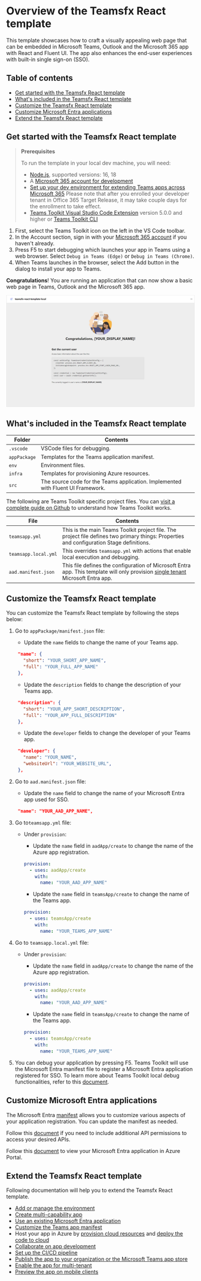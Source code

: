 # Overview of the Teamsfx React template

This template showcases how to craft a visually appealing web page that can be embedded in Microsoft Teams, Outlook and the Microsoft 365 app with React and Fluent UI. The app also enhances the end-user experiences with built-in single sign-on (SSO).

## Table of contents

- [Get started with the Teamsfx React template](#get-started-with-the-teamsfx-react-template)
- [What's included in the Teamsfx React template](#whats-included-in-the-teamsfx-react-template)
- [Customize the Teamsfx React template](#customize-the-teamsfx-react-template)
- [Customize Microsoft Entra applications](#customize-microsoft-entra-applications)
- [Extend the Teamsfx React template](#extend-the-teamsfx-react-template)

## Get started with the Teamsfx React template

> **Prerequisites**
>
> To run the template in your local dev machine, you will need:
>
> - [Node.js](https://nodejs.org/), supported versions: 16, 18
> - A [Microsoft 365 account for development](https://docs.microsoft.com/microsoftteams/platform/toolkit/accounts)
> - [Set up your dev environment for extending Teams apps across Microsoft 365](https://aka.ms/teamsfx-m365-apps-prerequisites)
>   Please note that after you enrolled your developer tenant in Office 365 Target Release, it may take couple days for the enrollment to take effect.
> - [Teams Toolkit Visual Studio Code Extension](https://aka.ms/teams-toolkit) version 5.0.0 and higher or [Teams Toolkit CLI](https://aka.ms/teamsfx-toolkit-cli)

1. First, select the Teams Toolkit icon on the left in the VS Code toolbar.
2. In the Account section, sign in with your [Microsoft 365 account](https://docs.microsoft.com/microsoftteams/platform/toolkit/accounts) if you haven't already.
3. Press F5 to start debugging which launches your app in Teams using a web browser. Select `Debug in Teams (Edge)` or `Debug in Teams (Chrome)`.
4. When Teams launches in the browser, select the Add button in the dialog to install your app to Teams.

**Congratulations**! You are running an application that can now show a basic web page in Teams, Outlook and the Microsoft 365 app.

![Demo](images/sampleDemo.png)

## What's included in the Teamsfx React template

| Folder       | Contents                                                                         |
| ------------ | -------------------------------------------------------------------------------- |
| `.vscode`    | VSCode files for debugging.                                                      |
| `appPackage` | Templates for the Teams application manifest.                                    |
| `env`        | Environment files.                                                               |
| `infra`      | Templates for provisioning Azure resources.                                      |
| `src`        | The source code for the Teams application. Implemented with Fluent UI Framework. |

The following are Teams Toolkit specific project files. You can [visit a complete guide on Github](https://github.com/OfficeDev/TeamsFx/wiki/Teams-Toolkit-Visual-Studio-Code-v5-Guide#overview) to understand how Teams Toolkit works.

| File                 | Contents                                                                                                                                                                                                                                                |
| -------------------- | ------------------------------------------------------------------------------------------------------------------------------------------------------------------------------------------------------------------------------------------------------- |
| `teamsapp.yml`       | This is the main Teams Toolkit project file. The project file defines two primary things: Properties and configuration Stage definitions.                                                                                                               |
| `teamsapp.local.yml` | This overrides `teamsapp.yml` with actions that enable local execution and debugging.                                                                                                                                                                   |
| `aad.manifest.json`  | This file defines the configuration of Microsoft Entra app. This template will only provision [single tenant](https://learn.microsoft.com/azure/active-directory/develop/single-and-multi-tenant-apps#who-can-sign-in-to-your-app) Microsoft Entra app. |

## Customize the Teamsfx React template

You can customize the Teamsfx React template by following the steps below:

1. Go to `appPackage/manifest.json` file:

   - Update the `name` fields to change the name of your Teams app.

   ```json
    "name": {
      "short": "YOUR_SHORT_APP_NAME",
      "full": "YOUR_FULL_APP_NAME"
    },
   ```

   - Update the `description` fields to change the description of your Teams app.

   ```json
    "description": {
      "short": "YOUR_APP_SHORT_DESCRIPTION",
      "full": "YOUR_APP_FULL_DESCRIPTION"
    },
   ```

   - Update the `developer` fields to change the developer of your Teams app.

   ```json
    "developer": {
      "name": "YOUR_NAME",
      "websiteUrl": "YOUR_WEBSITE_URL",
    },
   ```

2. Go to `aad.manifest.json` file:

   - Update the `name` field to change the name of your Microsoft Entra app used for SSO.

   ```json
    "name": "YOUR_AAD_APP_NAME",
   ```

3. Go to`teamsapp.yml` file:

   - Under `provision`:

     - Update the `name` field in `aadApp/create` to change the name of the Azure app registration.

     ```yaml
     provision:
       - uses: aadApp/create
         with:
           name: "YOUR_AAD_APP_NAME"
     ```

     - Update the `name` field in `teamsApp/create` to change the name of the Teams app.

     ```yaml
     provision:
       - uses: teamsApp/create
         with:
           name: "YOUR_TEAMS_APP_NAME"
     ```

4. Go to `teamsapp.local.yml` file:

   - Under `provision`:

     - Update the `name` field in `aadApp/create` to change the name of the Azure app registration.

     ```yaml
     provision:
       - uses: aadApp/create
         with:
           name: "YOUR_AAD_APP_NAME"
     ```

     - Update the `name` field in `teamsApp/create` to change the name of the Teams app.

     ```yaml
     provision:
       - uses: teamsApp/create
         with:
           name: "YOUR_TEAMS_APP_NAME"
     ```

5. You can debug your application by pressing F5. Teams Toolkit will use the Microsoft Entra manifest file to register a Microsoft Entra application registered for SSO. To learn more about Teams Toolkit local debug functionalities, refer to this [document](https://docs.microsoft.com/microsoftteams/platform/toolkit/debug-local).

## Customize Microsoft Entra applications

The Microsoft Entra [manifest](https://docs.microsoft.com/azure/active-directory/develop/reference-app-manifest) allows you to customize various aspects of your application registration. You can update the manifest as needed.

Follow this [document](https://aka.ms/teamsfx-aad-manifest#how-to-customize-the-Microsoft-Entra-manifest-template) if you need to include additional API permissions to access your desired APIs.

Follow this [document](https://aka.ms/teamsfx-aad-manifest#How-to-view-the-Microsoft-Entra-app-on-the-Azure-portal) to view your Microsoft Entra application in Azure Portal.

## Extend the Teamsfx React template

Following documentation will help you to extend the Teamsfx React template.

- [Add or manage the environment](https://learn.microsoft.com/microsoftteams/platform/toolkit/teamsfx-multi-env)
- [Create multi-capability app](https://learn.microsoft.com/microsoftteams/platform/toolkit/add-capability)
- [Use an existing Microsoft Entra application](https://learn.microsoft.com/microsoftteams/platform/toolkit/use-existing-aad-app)
- [Customize the Teams app manifest](https://learn.microsoft.com/microsoftteams/platform/toolkit/teamsfx-preview-and-customize-app-manifest)
- Host your app in Azure by [provision cloud resources](https://learn.microsoft.com/microsoftteams/platform/toolkit/provision) and [deploy the code to cloud](https://learn.microsoft.com/microsoftteams/platform/toolkit/deploy)
- [Collaborate on app development](https://learn.microsoft.com/microsoftteams/platform/toolkit/teamsfx-collaboration)
- [Set up the CI/CD pipeline](https://learn.microsoft.com/microsoftteams/platform/toolkit/use-cicd-template)
- [Publish the app to your organization or the Microsoft Teams app store](https://learn.microsoft.com/microsoftteams/platform/toolkit/publish)
- [Enable the app for multi-tenant](https://github.com/OfficeDev/TeamsFx/wiki/Multi-tenancy-Support-for-Azure-AD-app)
- [Preview the app on mobile clients](https://aka.ms/teamsfx-mobile)
